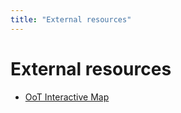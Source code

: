 ```yaml
---
title: "External resources"
---
```


# External resources
- [OoT Interactive Map](https://ootmap.com/)
